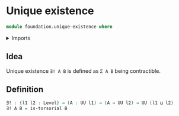 # Unique existence

```agda
module foundation.unique-existence where
```

<details><summary>Imports</summary>

```agda
open import foundation.dependent-pair-types
open import foundation.universe-levels

open import foundation-core.torsorial-type-families
```

</details>

## Idea

Unique existence `∃! A B` is defined as `Σ A B` being contractible.

## Definition

```agda
∃! : {l1 l2 : Level} → (A : UU l1) → (A → UU l2) → UU (l1 ⊔ l2)
∃! A B = is-torsorial B
```
